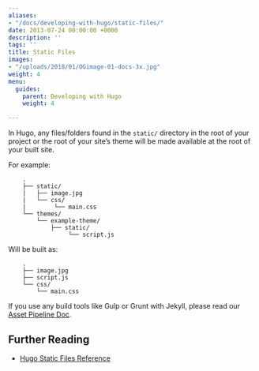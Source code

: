 ```yaml
---
aliases:
- "/docs/developing-with-hugo/static-files/"
date: 2013-07-24 00:00:00 +0000
description: ''
tags: ''
title: Static Files
images:
- "/uploads/2018/01/OGimage-01-docs-3x.jpg"
weight: 4
menu:
  guides:
    parent: Developing with Hugo
    weight: 4

---
```

In Hugo, any files/folders found in the `static/` directory in the root of your project or the root of your site’s theme will be made available at the root of your built site.

For example:
```
	.
	├── static/
	|   ├── image.jpg
	|   └── css/
	|        └── main.css
	└── themes/
	    └── example-theme/
	        ├── static/
	             └── script.js
```

Will be built as:
```
	.
	├── image.jpg
	├── script.js
	└── css/
	    └── main.css
```

If you use any build tools like Gulp or Grunt with Jekyll, please read our [Asset Pipeline Doc][1].

## Further Reading
- [Hugo Static Files Reference](https://gohugo.io/themes/creation#static)

[1]:	/docs/guides/developing-with-hugo/asset-pipeline
